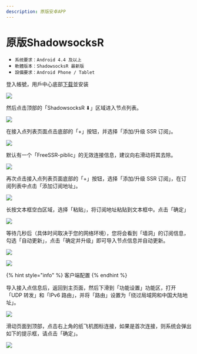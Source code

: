 ```yaml
---
description: 原版安卓APP
---
```


# 原版ShadowsocksR

* `系统要求：Android 4.4 及以上`
* `軟體版本：ShadowsocksR 最新版`
* `設備要求：Android Phone / Tablet`

登入帳號，用戶中心底部[下载](http://1mix.org/user)並安装

![](../../.gitbook/assets/ssr-android-4.png)

然后点击顶部的「ShadowsocksR ⬇」区域进入节点列表。

![](../../.gitbook/assets/ssr-android-5.png)

在接入点列表页面点击底部的「+」按钮，并选择「添加/升级 SSR 订阅」。

![](../../.gitbook/assets/2750202005.jpg)

默认有一个「FreeSSR-piblic」的无效连接信息，建议向右滑动将其去除。

![](../../.gitbook/assets/ssr-android-7.png)

再次点击接入点列表页面底部的「+」按钮，选择「添加/升级 SSR 订阅」，在订阅列表中点击「添加订阅地址」。

![](../../.gitbook/assets/ssr-android-8.png)

长按文本框空白区域，选择「粘贴」，将订阅地址粘贴到文本框中。点击「确定」

![](../../.gitbook/assets/ssr-android-9.png)

等待几秒后（具体时间取决于您的网络环境），您将会看到「墙洞」的订阅信息，勾选「自动更新」，点击「确定并升级」即可导入节点信息并自动更新。

![](../../.gitbook/assets/ssr-android-12.png)

![](https://github.com/BrownRhined/HelpDocument/tree/4873c8b56a4f0144f77308811b1fe6b327b10ebb/.gitbook/assets/ssr-android-12.png)

{% hint style="info" %}
客户端配置
{% endhint %}

导入接入点信息后，返回到主页面，然后下滑到「功能设置」功能区，打开「UDP 转发」和「IPv6 路由」，并将「路由」设置为「绕过局域网和中国大陆地址」。

![](../../.gitbook/assets/ssr-android-14.png)

滑动页面到顶部，点击右上角的纸飞机图标连接，如果是首次连接，则系统会弹出如下的提示框，请点击「确定」。

![](../../.gitbook/assets/ssr-android-15.png)

